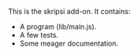 This is the skripsi add-on.  It contains:

* A program (lib/main.js).
* A few tests.
* Some meager documentation.
